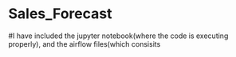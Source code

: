 # Sales_Forecast
#I have included the jupyter notebook(where the code is executing properly), and the airflow files(which consisits 
